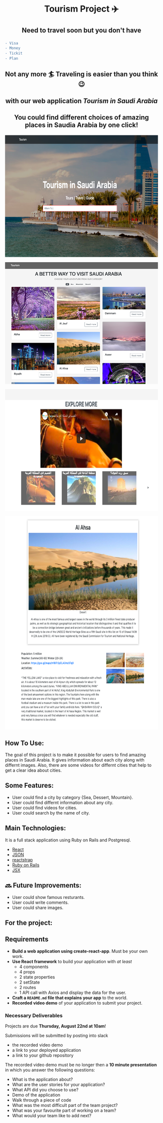 # <span > <p align="center" > Tourism Project  :airplane:  </p> </span>

## <span > <p align="center" > Need to travel soon but you don't have </p> </span>

```diff
- Visa
- Money
- Tickit
- Plan

```

## <span > <p align="center" > Not any more :surfer: Traveling is easier than you think :wink: </p> </span>

## <span > <p align="center" >  with our web application  *Tourism in Saudi Arabia*   </p> </span>
 
## <span > <p align="center" >  You could find different choices of amazing places in Saudia Arabia by one click! </p> </span>

<p align="center"><img src="./tourism-project/images/main.png" width="600" height="400"></p>

<p align="center"><img src="./tourism-project/images/main2.png" width="600" height="400"></p>

<p align="center"><img src="./tourism-project/images/main3.png" width="600" height="400"></p>

<p align="center"><img src="./tourism-project/images/main4.png" width="600" height="700"></p>


## How To Use:
The goal of this project is to make it possible for users to find amazing places in Saudi Arabia. It gives information about each city along with differnt images. Also, there are some videos for differnt cities that help to get a clear idea about cities. 

## Some Features:
* User could find a city by category {Sea, Dessert, Mountain}. 
* User could find differnt information about any city.
* User could find videos for cities.
* User could search by the name of city.

## Main Technologies:
It is a full stack application using Ruby on Rails and Postgresql.
* [React](https://reactjs.org/)
* [JSON](https://www.json.org//)
* [reactstrap](https://reactstrap.github.io/)
* [Ruby on Rails](https://rubyonrails.org/)
* [JSX](https://reactjs.org/docs/introducing-jsx.html)


## :soon: Future Improvements:
* User could show famous resturants.
* User could write comments. 
* User could share images. 

## For the project:
## Requirements

- **Build a web application using create-react-app**.  Must be your own work.
- **Use React framework** to build your application with *at least* 
  - 4 components
  - 4 props
  - 2 state properties
  - 2 setState
  - 2 routes
  - 1 API call with Axios and display the data for the user.
- **Craft a `README.md` file that explains your app** to the world.
- **Recorded video demo** of your application to submit your project.

### Necessary Deliverables

Projects are due **Thursday, August 22nd at 10am**!  

Submissions will be submitted by posting into slack
- the recorded video demo 
- a link to your deployed application 
- a link to your github repository

The recorded video demo must be no longer then a **10 minute presentation** in which you answer the following questions:
  - What is the application about?
  - What are the user stories for your application?
  - What API did you choose to use?
  - Demo of the application
  - Walk through a piece of code
  - What was the most difficult part of the team project?
  - What was your favourite part of working on a team?
  - What would your team like to add next?
  
